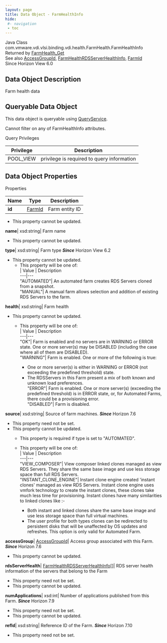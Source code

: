 ```yaml
---
layout: page
title: Data Object - FarmHealthInfo
hide:
 #- navigation
 - toc
---
```






Java Class
    com.vmware.vdi.vlsi.binding.vdi.health.FarmHealth.FarmHealthInfo  
Returned by
     [FarmHealth_Get](vdi.health.FarmHealth.md#get)  
See also
     [AccessGroupId](vdi.entity.AccessGroupId.md), [FarmHealthRDSServerHealthInfo](vdi.health.FarmHealth.RDSServerHealthInfo.md), [FarmId](vdi.entity.FarmId.md)  
Since 
    Horizon View 6.0

## Data Object Description 

Farm health data 

##  Queryable Data Object 

This data object is queryable using [QueryService](vdi.query.QueryService.md "QueryService"). 

Cannot filter on any of FarmHealthInfo attributes. 

Query Privileges 

Privilege |  Description   
---|---  
POOL_VIEW|  privilege is required to query information   
  


## Data Object Properties

Properties

Name |  Type |  Description   
---|---|---  
**id**| [FarmId](vdi.entity.FarmId.md)|  Farm entity ID   


* This property cannot be updated.

  
**name**|  xsd:string|  Farm name   


* This property cannot be updated.

  
**type**|  xsd:string|  Farm type  **_Since_** Horizon View 6.2  


* This property cannot be updated.
  * This property will be one of:  
|  Value |  Description   
---|---  
"AUTOMATED"| An automated farm creates RDS Servers cloned from a snapshot.  
"MANUAL"| A manual farm allows selection and addition of existing RDS Servers to the farm.  

  
**health**|  xsd:string|  Farm health   


* This property cannot be updated.
  * This property will be one of:  
|  Value |  Description   
---|---  
"OK"| Farm is enabled and no servers are in WARNING or ERROR state. One or more server(s) may be DISABLED (including the case where all of them are DISABLED).  
"WARNING"| Farm is enabled. One or more of the following is true:  

    * One or more server(s) is either in WARNING or ERROR (not exceeding the predefined threshold) state.
    * The RDSServers in this Farm present a mix of both known and unknown load preferences.  
"ERROR"| Farm is enabled. One or more server(s) (exceeding the predefined threshold) is in ERROR state, or, for Automated Farms, there could be a provisioning error.  
"DISABLED"| Farm is disabled.  

  
**source**|  xsd:string|  Source of farm machines.  **_Since_** Horizon 7.6  


* This property need not be set.
* This property cannot be updated.
  * This property is required if type is set to "AUTOMATED".
  * This property will be one of:  
|  Value |  Description   
---|---  
"VIEW_COMPOSER"| View composer linked clones managed as view RDS Servers. They share the same base image and use less storage space than full RDS Servers.  
"INSTANT_CLONE_ENGINE"| Instant clone engine created 'instant clones' managed as view RDS Servers. Instant clone engine uses vmfork technology to create the instant clones, these clones take much less time for provisioning. Instant clones have many similarities to linked clones like :-  

    * Both instant and linked clones share the same base image and use less storage space than full virtual machines.
    * The user profile for both types clones can be redirected to persistent disks that will be unaffected by OS updates and refreshes.
This option is only valid for Automated Farm.  

  
**accessGroup**| [AccessGroupId](vdi.entity.AccessGroupId.md)|  Access group associated with this Farm.  **_Since_** Horizon 7.6  


* This property cannot be updated.

  
**rdsServerHealth**| [FarmHealthRDSServerHealthInfo[]](vdi.health.FarmHealth.RDSServerHealthInfo.md)|  RDS server health information of the servers that belong to the Farm   


* This property need not be set.
* This property cannot be updated.

  
**numApplications**|  xsd:int|  Number of applications published from this Farm.  **_Since_** Horizon 7.9  


* This property need not be set.
* This property cannot be updated.

  
**refId**|  xsd:string|  Reference ID of the Farm.  **_Since_** Horizon 7.10  


* This property need not be set.

  
  
  

  
  

